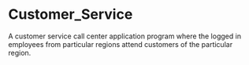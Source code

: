 # Customer_Service
A customer  service call center application program where the logged in employees from particular regions attend customers of the particular region.
